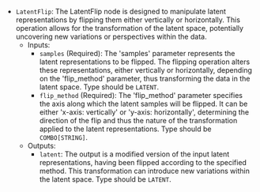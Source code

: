- `LatentFlip`: The LatentFlip node is designed to manipulate latent representations by flipping them either vertically or horizontally. This operation allows for the transformation of the latent space, potentially uncovering new variations or perspectives within the data.
    - Inputs:
        - `samples` (Required): The 'samples' parameter represents the latent representations to be flipped. The flipping operation alters these representations, either vertically or horizontally, depending on the 'flip_method' parameter, thus transforming the data in the latent space. Type should be `LATENT`.
        - `flip_method` (Required): The 'flip_method' parameter specifies the axis along which the latent samples will be flipped. It can be either 'x-axis: vertically' or 'y-axis: horizontally', determining the direction of the flip and thus the nature of the transformation applied to the latent representations. Type should be `COMBO[STRING]`.
    - Outputs:
        - `latent`: The output is a modified version of the input latent representations, having been flipped according to the specified method. This transformation can introduce new variations within the latent space. Type should be `LATENT`.
